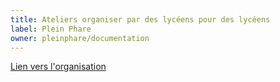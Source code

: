 ```yaml
---
title: Ateliers organiser par des lycéens pour des lycéens 
label: Plein Phare
owner: pleinphare/documentation
---
```


[Lien vers l'organisation](http://github.com/devopensud)
